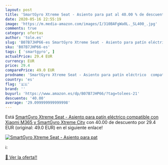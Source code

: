 ```yaml
---
layout: post
title: 'SmartGyro Xtreme Seat - Asiento para pat al 40.00 % de descuento'
date: 2020-05-16 22:55:19
image: 'https://m.media-amazon.com/images/I/310BAFgWa0L._SL400_.jpg'
comments: true
category: ofertas
author: 'tole.es'
slug: 'B07B7JHP66-es SmartGyro Xtreme Seat - Asiento para patín eléctrico...'
sku: 'B07B7JHP66-es'
tags: [ 'smartgyro', ]
actualPrice: 29.4 EUR
currency: EUR
price: 29.4
comparePrice: 49.0 EUR
prodname: 'SmartGyro Xtreme Seat - Asiento para patín eléctrico  compatible con Xiaomi M365 y SmartGyro Xtreme City'
country: 'es'
flag: '🇪🇸'
brand: ''
buyurl: 'https://www.amazon.es/dp/B07B7JHP66/?tag=tolees-21'
descuento: '40.00'
average: '29.099999999999998'
---
```


Está [SmartGyro Xtreme Seat - Asiento para patín eléctrico  compatible con Xiaomi M365 y SmartGyro Xtreme City](https://www.amazon.es/dp/B07B7JHP66/?tag=tolees-21) con 40.00 de descuento por 29.4 EUR (original: 49.0 EUR) en el siguiente enlace!

[![SmartGyro Xtreme Seat - Asiento para pat](https://m.media-amazon.com/images/I/310BAFgWa0L._SL400_.jpg)](https://www.amazon.es/dp/B07B7JHP66/?tag=tolees-21)

ℹ️:


[🛒 Ver la oferta!!](https://www.amazon.es/dp/B07B7JHP66/?tag=tolees-21)
